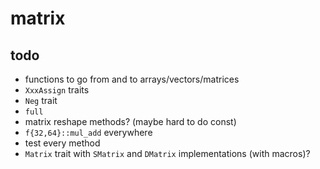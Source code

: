 # matrix

## todo

- functions to go from and to arrays/vectors/matrices
- `XxxAssign` traits
- `Neg` trait
- `full`
- matrix reshape methods? (maybe hard to do const)
- `f{32,64}::mul_add` everywhere
- test every method
- `Matrix` trait with `SMatrix` and `DMatrix` implementations (with macros)?

